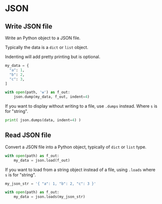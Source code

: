 # JSON

## Write JSON file

Write an Python object to a JSON file.

Typically the data is a `dict` or `list` object.

Indenting will add pretty printing but is optional.

```python
my_data = {
  "a": 1,
  "b": 2,
  "c": 3,
]

with open(path, 'w') as f_out:
    json.dump(my_data, f_out, indent=4)
```

If you want to display without writing to a file, use `.dumps` instead. Where `s` is for "string".

```python
print( json.dumps(data, indent=4) )
```

## Read JSON file

Convert a JSON file into a Python object, typically of `dict` or `list` type.

```python
with open(path) as f_out:
    my_data = json.load(f_out)
```

If you want to load from a string object instead of a file, using `.loads` where `s` is for "string".

```python
my_json_str = '{ "a": 1, "b": 2, "c": 3 }'

with open(path) as f_out:
    my_data = json.loads(my_json_str)
```
